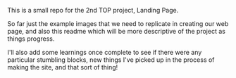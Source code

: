 This is a small repo for the 2nd TOP project, Landing Page.

So far just the example images that we need to replicate in creating our web page, and also this readme which will be more descriptive of the project as things progress.

I'll also add some learnings once complete to see if there were any particular stumbling blocks, new things I've picked up in the process of making the site, and that sort of thing!
